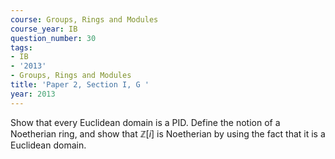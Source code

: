 ```yaml
---
course: Groups, Rings and Modules
course_year: IB
question_number: 30
tags:
- IB
- '2013'
- Groups, Rings and Modules
title: 'Paper 2, Section I, G '
year: 2013
---
```




Show that every Euclidean domain is a PID. Define the notion of a Noetherian ring, and show that $\mathbb{Z}[i]$ is Noetherian by using the fact that it is a Euclidean domain.